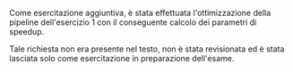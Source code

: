 Come esercitazione aggiuntiva, è stata effettuata l'ottimizzazione della pipeline dell'esercizio 1 con il conseguente calcolo dei parametri di speedup.

Tale richiesta non era presente nel testo, non è stata revisionata ed è stata lasciata solo come esercitazione in preparazione dell'esame.